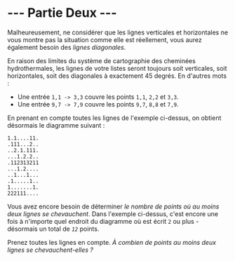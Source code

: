 # --- Partie Deux ---

Malheureusement, ne considérer que les lignes verticales et horizontales ne vous montre pas la situation comme elle est réellement, vous aurez également besoin des *lignes diagonales*.

En raison des limites du système de cartographie des cheminées hydrothermales, les lignes de votre listes seront toujours soit verticales, soit horizontales, soit des diagonales à exactement 45 degrés. En d'autres mots :

- Une entrée ``1,1 -> 3,3`` couvre les points ``1,1``, ``2,2`` et ``3,3``.
- Une entrée ``9,7 -> 7,9`` couvre les points ``9,7``, ``8,8`` et ``7,9``.

En prenant en compte toutes les lignes de l'exemple ci-dessus, on obtient désormais le diagramme suivant :

```countArray
1.1....11.
.111...2..
..2.1.111.
...1.2.2..
.112313211
...1.2....
..1...1...
.1.....1..
1.......1.
222111....
```

Vous avez encore besoin de déterminer *le nombre de points où au moins deux lignes se chevauchent*. Dans l'exemple ci-dessus, c'est encore une fois à n'importe quel endroit du diagramme où est écrit `2` ou plus - désormais un total de *`12`* points.

Prenez toutes les lignes en compte. *À combien de points au moins deux lignes se chevauchent-elles ?*
